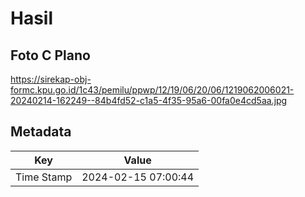 # Hasil

## Foto C Plano

https://sirekap-obj-formc.kpu.go.id/1c43/pemilu/ppwp/12/19/06/20/06/1219062006021-20240214-162249--84b4fd52-c1a5-4f35-95a6-00fa0e4cd5aa.jpg


## Metadata

| Key        | Value               |
| ---------- | ------------------- |
| Time Stamp | 2024-02-15 07:00:44 |



